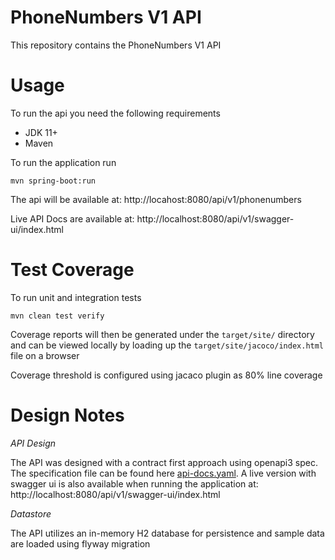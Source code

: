 PhoneNumbers V1 API
=====

This repository contains the PhoneNumbers V1 API

Usage
=====

To run the api you need the following requirements
* JDK 11+
* Maven

To run the application run
```shell
mvn spring-boot:run
```

The api will be available at: http://locahost:8080/api/v1/phonenumbers

Live API Docs are available at: http://localhost:8080/api/v1/swagger-ui/index.html

Test Coverage
=====

To run unit and integration tests
```shell
mvn clean test verify
```

Coverage reports will then be generated under the `target/site/` directory and can be
viewed locally by loading up the `target/site/jacoco/index.html` file on a browser

Coverage threshold is configured using jacaco plugin as 80% line coverage

Design Notes
======

*API Design*

The API was designed with a contract first approach using openapi3 spec. The specification file
can be found here [api-docs.yaml](src/main/resources/static/api-docs.yaml). A live version with swagger ui is also 
available when running the application at: http://localhost:8080/api/v1/swagger-ui/index.html

*Datastore*

The API utilizes an in-memory H2 database for persistence and sample data are loaded using flyway migration
